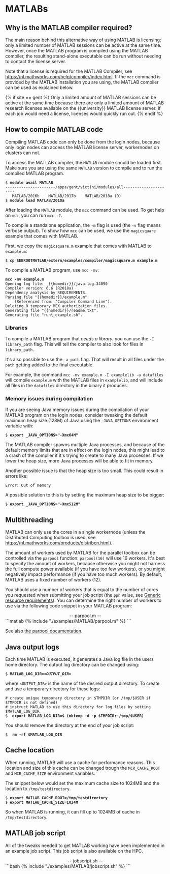 # MATLABs

## Why is the MATLAB compiler required?

The main reason behind this alternative way of using MATLAB is
licensing: only a limited number of MATLAB sessions can be active at the
same time. However, once the MATLAB program is compiled using the MATLAB
compiler, the resulting stand-alone executable can be run without
needing to contact the license server.

Note that a license is required for the MATLAB Compiler, see
<https://nl.mathworks.com/help/compiler/index.html>. If the `mcc`
command is provided by the MATLAB installation you are using, the MATLAB
compiler can be used as explained below.

{% if site == gent %}
Only a limited amount of MATLAB sessions can be active at the same time
because there are only a limited amount of MATLAB research licenses
available on the {{university}} MATLAB license server. If each job would need a
license, licenses would quickly run out.
{% endif %}
## How to compile MATLAB code

Compiling MATLAB code can only be done from the login nodes, because
only login nodes can access the MATLAB license server, workernodes on
clusters can not.

To access the MATLAB compiler, the `MATLAB` module should be loaded
first. Make sure you are using the same `MATLAB` version to compile and
to run the compiled MATLAB program.

<pre><code>$ <b>module avail MATLAB</b>
----------------------/apps/gent/victini/modules/all----------------------
   MATLAB/2016b    MATLAB/2017b    MATLAB/2018a (D)
$ <b>module load MATLAB/2018a</b>
</code></pre>

After loading the `MATLAB` module, the `mcc` command can be used. To get
help on `mcc`, you can run `mcc -?`.

To compile a standalone application, the `-m` flag is used (the `-v`
flag means verbose output). To show how `mcc` can be used, we use the
`magicsquare` example that comes with MATLAB.

First, we copy the `magicsquare.m` example that comes with MATLAB to
`example.m`:

<pre><code>$ <b>cp $EBROOTMATLAB/extern/examples/compiler/magicsquare.m example.m</b>
</code></pre>

To compile a MATLAB program, use `mcc -mv`:

<pre><code><b>mcc -mv example.m</b>
Opening log file:  {{homedir}}/java.log.34090
Compiler version: 6.6 (R2018a)
Dependency analysis by REQUIREMENTS.
Parsing file "{{homedir}}/example.m"
	(Referenced from: "Compiler Command Line").
Deleting 0 temporary MEX authorization files.
Generating file "{{homedir}}/readme.txt".
Generating file "run\_example.sh".
</code></pre>

### Libraries

To compile a MATLAB program that *needs a library*, you can use the
`-I library_path` flag. This will tell the compiler to also look for
files in `library_path`.

It's also possible to use the `-a path` flag. That will result in all
files under the `path` getting added to the final executable.

For example, the command `mcc -mv example.m -I examplelib -a datafiles`
will compile `example.m` with the MATLAB files in `examplelib`, and will
include all files in the `datafiles` directory in the binary it
produces.

### Memory issues during compilation

If you are seeing Java memory issues during the compilation of your
MATLAB program on the login nodes, consider tweaking the default maximum
heap size (128M) of Java using the `_JAVA_OPTIONS` environment variable
with:

<pre><code>$ <b>export _JAVA_OPTIONS="-Xmx64M"</b>
</code></pre>

The MATLAB compiler spawns multiple Java processes, and because of the
default memory limits that are in effect on the login nodes, this might
lead to a crash of the compiler if it's trying to create to many Java
processes. If we lower the heap size, more Java processes will be able
to fit in memory.

Another possible issue is that the heap size is too small. This could
result in errors like:

<pre><code>Error: Out of memory
</code></pre>

A possible solution to this is by setting the maximum heap size to be
bigger:

<pre><code>$ <b>export _JAVA_OPTIONS="-Xmx512M"</b>
</code></pre>

## Multithreading

MATLAB can only use the cores in a single workernode (unless the
Distributed Computing toolbox is used, see
<https://nl.mathworks.com/products/distriben.html>).

The amount of workers used by MATLAB for the parallel toolbox can be
controlled via the `parpool` function: `parpool(16)` will use 16
workers. It's best to specify the amount of workers, because otherwise
you might not harness the full compute power available (if you have too
few workers), or you might negatively impact performance (if you have
too much workers). By default, MATLAB uses a fixed number of workers
(12).

You should use a number of workers that is equal to the number of cores
you requested when submitting your job script (the `ppn` value, see [Generic resource requirements](../running_batch_jobs/#generic-resource-requirements)).
You can determine the right number of workers to use via the following
code snippet in your MATLAB program:

<div style="text-align: center;">-- parpool.m --</div>
```matlab
{% include "./examples/MATLAB/parpool.m" %}
```

See also [the parpool
documentation](https://nl.mathworks.com/help/distcomp/parpool.html).

## Java output logs

Each time MATLAB is executed, it generates a Java log file in the users
home directory. The output log directory can be changed using:

<pre><code>$ <b>MATLAB_LOG_DIR=<i>&lt;OUTPUT_DIR&gt;</i></b>
</code></pre>

where `<OUTPUT_DIR>` is the name of the desired output directory. To
create and use a temporary directory for these logs:

<pre><code># create unique temporary directory in $TMPDIR (or /tmp/$USER if
$TMPDIR is not defined)
# instruct MATLAB to use this directory for log files by setting $MATLAB_LOG_DIR
$ <b> export MATLAB_LOG_DIR=$ (mktemp -d -p $TMPDIR:-/tmp/$USER)</b>
</code></pre>

You should remove the directory at the end of your job script:

<pre><code>$ <b> rm -rf $MATLAB_LOG_DIR</b>
</code></pre>

## Cache location

When running, MATLAB will use a cache for performance reasons. This
location and size of this cache can be changed trough the
`MCR_CACHE_ROOT` and `MCR_CACHE_SIZE` environment variables.

The snippet below would set the maximum cache size to 1024MB and the
location to `/tmp/testdirectory`.

<pre><code>$ <b>export MATLAB_CACHE_ROOT=/tmp/testdirectory </b>
$ <b>export MATLAB_CACHE_SIZE=1024M </b>
</code></pre>

So when MATLAB is running, it can fill up to 1024MB of cache in
`/tmp/testdirectory`.

## MATLAB job script

All of the tweaks needed to get MATLAB working have been implemented in
an example job script. This job script is also available on the HPC.
<!-- %TODO: where? -->

<div style="text-align: center;">-- jobscript.sh --</div>
```bash
{% include "./examples/MATLAB/jobscript.sh" %}
```
